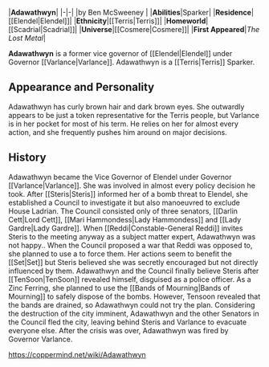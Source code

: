 |**Adawathwyn**|
|-|-|
|by  Ben McSweeney |
|**Abilities**|Sparker|
|**Residence**|[[Elendel\|Elendel]]|
|**Ethnicity**|[[Terris\|Terris]]|
|**Homeworld**|[[Scadrial\|Scadrial]]|
|**Universe**|[[Cosmere\|Cosmere]]|
|**First Appeared**|*The Lost Metal*|

**Adawathwyn** is a former vice governor of [[Elendel\|Elendel]] under Governor [[Varlance\|Varlance]]. Adawathwyn is a [[Terris\|Terris]] Sparker.

## Appearance and Personality
Adawathwyn has curly brown hair and dark brown eyes. She outwardly appears to be just a token representative for the Terris people, but Varlance is in her pocket for most of his term. He relies on her for almost every action, and she frequently pushes him around on major decisions.

## History
Adawathwyn became the Vice Governor of Elendel under Governor [[Varlance\|Varlance]]. She was involved in almost every policy decision he took.
After [[Steris\|Steris]] informed her of a bomb threat to Elendel, she established a Council to investigate it but also manoeuvred to exclude House Ladrian. The Council consisted only of three senators, [[Darlin Cett\|Lord Cett]], [[Mari Hammondess\|Lady Hammondess]] and [[Lady Gardre\|Lady Gardre]].
When [[Reddi\|Constable-General Reddi]] invites Steris to the meeting anyway as a subject matter expert, Adawathwyn was not happy.. When the Council proposed a war that Reddi was opposed to, she planned to use a  to force them. Her actions seem to benefit the [[Set\|Set]] but Steris believed she was secretly encouraged but not directly influenced by them.
Adawathwyn and the Council finally believe Steris after [[TenSoon\|TenSoon]] revealed himself, disguised as a police officer. As a Zinc Ferring, she planned to use the [[Bands of Mourning\|Bands of Mourning]] to safely dispose of the bombs. However, Tensoon revealed that the bands are drained, so Adawathwyn could not try the plan. Considering the destruction of the city imminent, Adawathwyn and the other Senators in the Council fled the city, leaving behind Steris and Varlance to evacuate everyone else.
After the crisis was over, Adawathwyn was fired by Governor Varlance.



https://coppermind.net/wiki/Adawathwyn